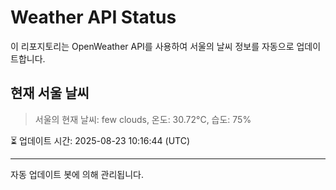 
# Weather API Status

이 리포지토리는 OpenWeather API를 사용하여 서울의 날씨 정보를 자동으로 업데이트합니다.

## 현재 서울 날씨
> 서울의 현재 날씨: few clouds, 온도: 30.72°C, 습도: 75%

⏳ 업데이트 시간: 2025-08-23 10:16:44 (UTC)

---
자동 업데이트 봇에 의해 관리됩니다.
